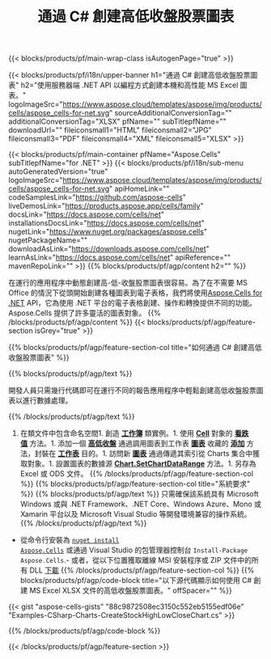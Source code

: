 ﻿---
title: 通過 C# 創建高低收盤股票圖表
url: /zh-hant/net/create-stockhighlowclose-chart/
description: C# 使用 .NET 庫將高低收盤股票圖表創建到 Excel 的示例代碼。使用此代碼在 VB.NET、Asp.NET 或任何基於 .NET 的應用程序中為 MS Excel 創建高低收盤股票圖表。
---
{{< blocks/products/pf/main-wrap-class isAutogenPage="true" >}}

{{< blocks/products/pf/i18n/upper-banner h1="通過 C# 創建高低收盤股票圖表" h2="使用服務器端 .NET API 以編程方式創建本機和高性能 MS Excel 圖表。" logoImageSrc="https://www.aspose.cloud/templates/aspose/img/products/cells/aspose_cells-for-net.svg" sourceAdditionalConversionTag="" additionalConversionTag="XLSX" pfName="" subTitlepfName="" downloadUrl="" fileiconsmall1="HTML" fileiconsmall2="JPG" fileiconsmall3="PDF" fileiconsmall4="XML" fileiconsmall5="XLSX" >}}

{{< blocks/products/pf/main-container pfName="Aspose.Cells" subTitlepfName="for .NET" >}}
{{< blocks/products/pf/i18n/sub-menu autoGeneratedVersion="true" logoImageSrc="https://www.aspose.cloud/templates/aspose/img/products/cells/aspose_cells-for-net.svg" apiHomeLink="" codeSamplesLink="https://github.com/aspose-cells" liveDemosLink="https://products.aspose.app/cells/family" docsLink="https://docs.aspose.com/cells/net" installationsDocsLink="https://docs.aspose.com/cells/net" nugetLink="https://www.nuget.org/packages/aspose.cells" nugetPackageName="" downloadAsLink="https://downloads.aspose.com/cells/net" learnAsLink="https://docs.aspose.com/cells/net" apiReference="" mavenRepoLink="" >}}
{{% blocks/products/pf/agp/content h2="" %}}

在運行的應用程序中動態創建高-低-收盤股票圖表很容易。為了在不需要 MS Office 的情況下從頭開始創建各種圖表到電子表格，我們將使用[Aspose.Cells for .NET](https://products.aspose.com/cells/net)  API，它為使用 .NET 平台的電子表格創建、操作和轉換提供不同的功能。 Aspose.Cells 提供了許多靈活的圖表對象。
{{% /blocks/products/pf/agp/content %}}
{{< blocks/products/pf/agp/feature-section isGrey="true" >}}

{{% blocks/products/pf/agp/feature-section-col title="如何通過 C# 創建高低收盤股票圖表" %}}

{{% blocks/products/pf/agp/text %}}

開發人員只需幾行代碼即可在運行不同的報告應用程序中輕鬆創建高低收盤股票圖表以進行數據處理。

{{% /blocks/products/pf/agp/text %}}

1. 在類文件中包含命名空間1. 創造 [**工作簿**](https://reference.aspose.com/cells/net/aspose.cells/workbook) 類實例。1. 使用 [**Cell**](https://reference.aspose.com/cells/net/aspose.cells/cell) 對象的 [**看跌值**](https://reference.aspose.com/cells/net/aspose.cells/cell/methods/putvalue/index) 方法。1. 添加一個 [**高低收盤**](https://reference.aspose.com/cells/net/aspose.cells.charts/charttype) 通過調用圖表到工作表 [**圖表**](https://reference.aspose.com/cells/net/aspose.cells.charts/chartcollection) 收藏的 [**添加**](https://reference.aspose.com/cells/net/aspose.cells.charts/chartcollection/methods/add) 方法，封裝在 [**工作表**](https://reference.aspose.com/cells/net/aspose.cells/worksheet) 目的。1. 訪問新 [**圖表**](https://reference.aspose.com/cells/net/aspose.cells.charts/chart) 通過傳遞其索引從 Charts 集合中獲取對象。1. 設置圖表的數據源 [**Chart.SetChartDataRange**](https://https://reference.aspose.com/cells/net/aspose.cells.charts/chart/methods/setchartdatarange) 方法。1. 另存為 Excel 或 ODS 文件。
{{% /blocks/products/pf/agp/feature-section-col %}}
{{% blocks/products/pf/agp/feature-section-col title="系統要求" %}}
{{% blocks/products/pf/agp/text %}}
只需確保該系統具有 Microsoft Windows 或與 .NET Framework、.NET Core、Windows Azure、Mono 或 Xamarin 平台以及 Microsoft Visual Studio 等開發環境兼容的操作系統。
{{% /blocks/products/pf/agp/text %}}
- 從命令行安裝為 <code><a href="https://downloads.aspose.com/cells/net">nuget install Aspose.Cells</a></code> 或通過 Visual Studio 的包管理器控制台 <code>Install-Package Aspose.Cells</code>.- 或者，從以下位置獲取離線 MSI 安裝程序或 ZIP 文件中的所有 DLL <a href="https://downloads.aspose.com/cells/net">下載</a>
{{% /blocks/products/pf/agp/feature-section-col %}}
{{% blocks/products/pf/agp/code-block title="以下源代碼顯示如何使用 C# 創建 MS Excel XLSX 文件的高低收盤股票圖表。" offSpacer="" %}}

{{< gist "aspose-cells-gists" "88c9872508ec3150c552eb5155edf06e" "Examples-CSharp-Charts-CreateStockHighLowCloseChart.cs" >}}

{{% /blocks/products/pf/agp/code-block %}}

{{< /blocks/products/pf/agp/feature-section >}}

<!-- aboutfile Starts -->